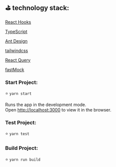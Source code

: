 ## ⛳ technology stack:
[React Hooks](https://facebook.github.io/create-react-app/docs/getting-started)

[TypeScript](http://ts.xcatliu.com/)

[Ant Design](https://ant.design/)

[tailwindcss](https://www.tailwindcss.cn/docs/)

[React Query](https://react-query.tanstack.com/overview)

[fastMock](https://www.fastmock.site/)

### Start Project:
⭐ `yarn start`

Runs the app in the development mode.\
Open [http://localhost:3000](http://localhost:3000) to view it in the browser.

### Test Project:
⭐ `yarn test`
### Build Project: 
⭐ `yarn run build`